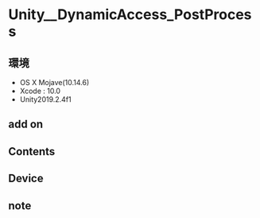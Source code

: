 # Unity__DynamicAccess_PostProcess #

## 環境 ##
*	OS X Mojave(10.14.6)
*	Xcode : 10.0
*	Unity2019.2.4f1

## add on ##
  
## Contents ##

## Device ##


## note ##






